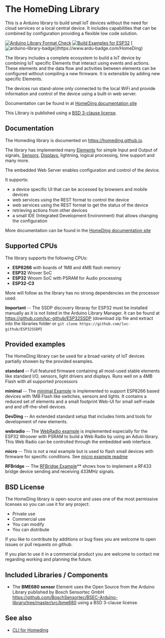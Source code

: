# The HomeDing Library

This is a Arduino library to build small IoT devices without the need for cloud services or a local central device.
It includes capabilities that can be combined by configuration providing a flexible low code solution.

[![Arduino Library Format Check](https://github.com/HomeDing/HomeDing/actions/workflows/checkLibraryFormat.yml/badge.svg)](https://github.com/HomeDing/HomeDing/actions/workflows/checkLibraryFormat.yml)
[![Build Examples for ESP32](https://github.com/HomeDing/HomeDing/actions/workflows/buildESP32.yml/badge.svg)](https://github.com/HomeDing/HomeDing/actions/workflows/buildESP32.yml)
[![arduino-library-badge](https://www.ardu-badge.com/badge/HomeDing.svg?)](https://www.ardu-badge.com/HomeDing)

The library includes a complete ecosystem to build a IoT device by combining IoT specific Elements that interact using events and actions.
These elements and the data flow and activities between elements can be configured without compiling a new firmware.
It is extensible by adding new specific Elements.

The devices run stand-alone only connected to the local WiFi and provide
information and control of the device using a built-in web server.

Documentation can be found in at [HomeDing documentation site](https://homeding.github.io)

This Library is published using a [BSD 3-clause license](./LICENSE).


## Documentation

The Homeding library is documented on <https://homeding.github.io>.

The library has implemented many
[Elements](https://homeding.github.io/elements/index.htm) for simple Input and Output of signals,
[Sensors](https://homeding.github.io/sensors/sensors.htm),
[Displays](https://homeding.github.io/displays/index.htm), lightning, logical processing, time support and many more.

The embedded Web Server enables configuration and control of the device.

It supports:

* a device specific UI that can be accessed by browsers and mobile devices
* web services using the REST format to control the device
* web services using the REST format to get the status of the device
* retrieving actions from other devices
* a small IDE (Integrated Development Environment) that allows changing the configuration

More documentation can be found in the  [HomeDing documentation site](https://homeding.github.io)

## Supported CPUs

The library supports the following CPUs:

* **ESP8266** with boards of 1MB and 4MB flash memory
* **ESP32** Wrover SoC
* **ESP32** Wroom SoC with PSRAM for Audio processing
* **ESP32-C3**

More will follow as the library has no strong dependencies on the processor used.

**Important** -- The SSDP discovery libraray for ESP32 must be installed manually
as it is not listed in the Arduino Library Manager.
It can be found at <https://github.com/luc-github/ESP32SSDP>
(download zip file and extract into the libraries folder or `git clone https://github.com/luc-github/ESP32SSDP`)


## Provided examples

The HomeDing library can be used for a broad variety of IoT devices partially showen by the provided examples.

**standard** -- Full featured firmware containing all most-used stable elements like standard I/O, sensors,
light drivers and displays. Runs well on a 4MB Flash with all supported processors

**minimal** -- 
The [minimal Example](https://github.com/HomeDing/HomeDing/tree/develop/examples/minimal)
is implemented to support ESP8266 based devices with 1MB Flash
like swtiches, sensors and lights.
It contains a reduced set of elements and a small footprint Web-UI for small self-made and and off-the-shell devices.

**DevDing** --
An extended standard setup that includes hints and tools for development of new elements.

**webradio** --
The [WebRadio example](https://github.com/HomeDing/HomeDing/tree/develop/examples/webradio)
is implemented especially for the ESP32 Wroover with PSRAM to build a Web Radio
by using an Aduio library. This Web Radio can be controlled through the embedded web interface.

**micro** --
This is not a real example but is used to flash small devices
with firmware for specific conditions.
See [micro example readme](/examples/micro/README.md)

**RFBridge** --
The [RFBridge Example](https://homeding.github.io/examples/rfbridge.htm)** shows how
to implement a RF433 bridge device sending and receiving 433MHz signals.

<!--
DashButton
Probe
radio
WordClock
-->


## BSD License

The HomeDing library is open-source and uses one of the most permissive licenses so you can use it for any project:

* Private use
* Commercial use
* You can modify
* You can distribute

If you like to contribute by additions or bug fixes you are welcome to open issues or pull requests on github.

If you plan to use it in a commercial product you are welcome to contact me regarding working and planning the future.


## Included Libraries / Components

* The **BME680 sensor** Element uses the Open Source from the Arduino Library published by Bosch Sensortec GmbH <https://github.com/BoschSensortec/BSEC-Arduino-library/tree/master/src/bme680> using a BSD 3-clause license.

## See also

* [CLI for Homeding](https://homeding.github.io)
